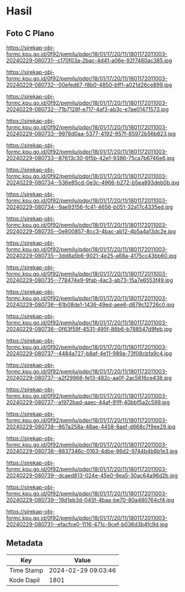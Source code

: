 # Hasil

## Foto C Plano

https://sirekap-obj-formc.kpu.go.id/0f92/pemilu/pdpr/18/01/17/20/11/1801172011003-20240229-080731--c170f03a-2bac-4d41-a06e-92f7480ac385.jpg

https://sirekap-obj-formc.kpu.go.id/0f92/pemilu/pdpr/18/01/17/20/11/1801172011003-20240229-080732--00efed67-f8b0-4850-bff1-a021d26ce899.jpg

https://sirekap-obj-formc.kpu.go.id/0f92/pemilu/pdpr/18/01/17/20/11/1801172011003-20240229-080732--71b7128f-e717-4af3-ab3c-e7ae01471573.jpg

https://sirekap-obj-formc.kpu.go.id/0f92/pemilu/pdpr/18/01/17/20/11/1801172011003-20240229-080733--9978d0aa-5377-4192-957f-85972b56b823.jpg

https://sirekap-obj-formc.kpu.go.id/0f92/pemilu/pdpr/18/01/17/20/11/1801172011003-20240229-080733--87613c30-6f5b-42e1-9386-75ca7b6746e6.jpg

https://sirekap-obj-formc.kpu.go.id/0f92/pemilu/pdpr/18/01/17/20/11/1801172011003-20240229-080734--536e85cd-0e3c-4966-b272-b5ea893deb0b.jpg

https://sirekap-obj-formc.kpu.go.id/0f92/pemilu/pdpr/18/01/17/20/11/1801172011003-20240229-080734--9ae93156-fc41-4656-b051-32a17c4335ed.jpg

https://sirekap-obj-formc.kpu.go.id/0f92/pemilu/pdpr/18/01/17/20/11/1801172011003-20240229-080735--0e800857-8cc3-4bac-ab12-4b5a4a13dc2e.jpg

https://sirekap-obj-formc.kpu.go.id/0f92/pemilu/pdpr/18/01/17/20/11/1801172011003-20240229-080735--3dd8a5b6-9021-4e25-a68a-4175cc43bb60.jpg

https://sirekap-obj-formc.kpu.go.id/0f92/pemilu/pdpr/18/01/17/20/11/1801172011003-20240229-080735--778474e9-9fab-4ac3-ab73-15a7e6553f49.jpg

https://sirekap-obj-formc.kpu.go.id/0f92/pemilu/pdpr/18/01/17/20/11/1801172011003-20240229-080736--61b08de1-1436-49ed-aee6-d879c12726c0.jpg

https://sirekap-obj-formc.kpu.go.id/0f92/pemilu/pdpr/18/01/17/20/11/1801172011003-20240229-080736--0f63f59f-4531-495f-86b6-b788547d9feb.jpg

https://sirekap-obj-formc.kpu.go.id/0f92/pemilu/pdpr/18/01/17/20/11/1801172011003-20240229-080737--4484a727-b8af-4e11-989a-73f08cbfa9c4.jpg

https://sirekap-obj-formc.kpu.go.id/0f92/pemilu/pdpr/18/01/17/20/11/1801172011003-20240229-080737--a2f29968-fe13-482c-aa0f-2ac5616ce438.jpg

https://sirekap-obj-formc.kpu.go.id/0f92/pemilu/pdpr/18/01/17/20/11/1801172011003-20240229-080737--a1972bad-aaec-44af-91ff-40bbf5a2c599.jpg

https://sirekap-obj-formc.kpu.go.id/0f92/pemilu/pdpr/18/01/17/20/11/1801172011003-20240229-080738--867a258a-48ae-4458-8aef-d668c7f9ee29.jpg

https://sirekap-obj-formc.kpu.go.id/0f92/pemilu/pdpr/18/01/17/20/11/1801172011003-20240229-080738--8837346c-0163-4dbe-96d2-9744b4b6b1e3.jpg

https://sirekap-obj-formc.kpu.go.id/0f92/pemilu/pdpr/18/01/17/20/11/1801172011003-20240229-080739--dcaed813-024e-45e0-9ea5-30ac64a96d2b.jpg

https://sirekap-obj-formc.kpu.go.id/0f92/pemilu/pdpr/18/01/17/20/11/1801172011003-20240229-080739--19d1eb3d-045f-4baa-be70-80a480764cf4.jpg

https://sirekap-obj-formc.kpu.go.id/0f92/pemilu/pdpr/18/01/17/20/11/1801172011003-20240229-080731--efacfce0-1116-471c-9cef-b036d3b4fc9d.jpg


## Metadata

| Key        | Value               |
| ---------- | ------------------- |
| Time Stamp | 2024-02-29 09:03:46 |
| Kode Dapil | 1801                |



